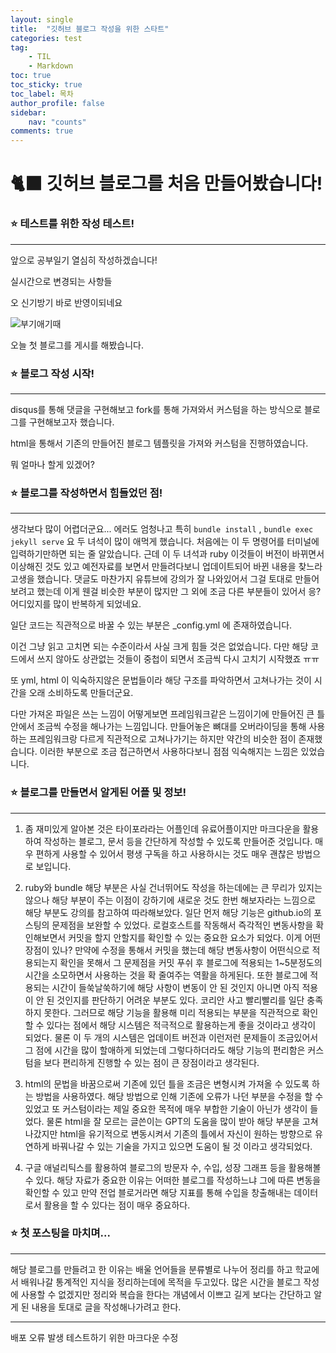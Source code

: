 ```yaml
---
layout: single
title:  "깃허브 블로그 작성을 위한 스타트"
categories: test
tag:
    - TIL
    - Markdown
toc: true
toc_sticky: true
toc_label: 목차
author_profile: false
sidebar:
    nav: "counts"
comments: true
---
```


# 🐈‍⬛ 깃허브 블로그를 처음 만들어봤습니다!

### ⭐ 테스트를 위한 작성 테스트!

---

앞으로 공부일기 열심히 작성하겠습니다!

실시간으로 변경되는 사항들

오 신기방기 바로 반영이되네요

![부기애기때]({{site.url}}/images/2025-02-25-first/부기애기때.jpg)


오늘 첫 블로그를 게시를 해봤습니다.



### ⭐ 블로그 작성 시작!

---

disqus를 통해 댓글을 구현해보고 fork를 통해 가져와서 커스텀을 하는 방식으로 블로그를 구현해보고자 했습니다.

html을 통해서 기존의 만들어진 블로그 템플릿을 가져와 커스텀을 진행하였습니다.

뭐 얼마나 할게 있겠어?



### ⭐ 블로그를 작성하면서 힘들었던 점!

---

생각보다 많이 어렵더군요... 에러도 엄청나고 특히 `bundle install`  , `bundle exec jekyll serve` 요 두 녀석이 많이 애먹게 했습니다. 처음에는 이 두 명령어를 터미널에 입력하기만하면 되는 줄 알았습니다. 근데 이 두 녀석과 ruby 이것들이 버전이 바뀌면서 이상해진 것도 있고 예전자료를 보면서 만들려다보니 업데이트되어 바뀐 내용을 찾느라 고생을 했습니다. 댓글도 마찬가지 유튜브에 강의가 잘 나와있어서 그걸 토대로 만들어보려고 했는데 이게 웬걸 비슷한 부분이 많지만 그 외에 조금 다른 부분들이 있어서 응? 어디있지를 많이 반복하게 되었네요.

일단 코드는 직관적으로 바꿀 수 있는 부분은 _config.yml 에 존재하였습니다.

이건 그냥 읽고 고치면 되는 수준이라서 사실 크게 힘들 것은 없었습니다. 다만 해당 코드에서 쓰지 않아도 상관없는 것들이 중첩이 되면서 조금씩 다시 고치기 시작했죠 ㅠㅠ

또 yml, html 이 익숙하지않은 문법들이라 해당 구조를 파악하면서 고쳐나가는 것이 시간을 오래 소비하도록 만들더군요.

다만 가져온 파일은 쓰는 느낌이 어떻게보면 프레임워크같은 느낌이기에 만들어진 큰 틀안에서 조금씩 수정을 해나가는 느낌입니다. 만들어놓은 뼈대를 오버라이딩을 통해 사용하는 프레임워크랑 다르게 직관적으로 고쳐나가기는 하지만 약간의 비슷한 점이 존재했습니다. 이러한 부분으로 조금 접근하면서 사용하다보니 점점 익숙해지는 느낌은 있었습니다.



### ⭐ 블로그를 만들면서 알게된 어플 및 정보!

---

1. 좀 재미있게 알아본 것은 타이포라라는 어플인데 유료어플이지만 마크다운을 활용하여 작성하는 블로그, 문서 등을 간단하게 작성할 수 있도록 만들어준 것입니다. 매우 편하게 사용할 수 있어서 평생 구독을 하고 사용하시는 것도 매우 괜찮은 방법으로 보입니다.

2. ruby와 bundle 해당 부분은 사실 건너뛰어도 작성을 하는데에는 큰 무리가 있지는 않으나 해당 부분이 주는 이점이 강하기에 새로운 것도 한번 해보자라는 느낌으로 해당 부분도 강의를 참고하여 따라해보았다. 일단 먼저 해당 기능은 github.io의 포스팅의 문제점을 보완할 수 있었다. 로컬호스트를 작동해서 즉각적인 변동사항을 확인해보면서 커밋을 할지 안할지를 확인할 수 있는 중요한 요소가 되었다. 이게 어떤 장점이 있나? 만약에 수정을 통해서 커밋을 했는데 해당 변동사항이 어떤식으로 적용되는지 확인을 못해서 그 문제점을 커밋 푸쉬 후 블로그에 적용되는 1~5분정도의 시간을 소모하면서 사용하는 것을 확 줄여주는 역활을 하게된다. 또한 블로그에 적용되는 시간이 들쑥날쑥하기에 해당 사항이 변동이 안 된 것인지 아니면 아직 적용이 안 된 것인지를 판단하기 어려운 부분도 있다. 코리안 사고 빨리빨리를 일단 충족하지 못한다. 그러므로 해당 기능을 활용해 미리 적용되는 부분을 직관적으로 확인할 수 있다는 점에서 해당 시스템은 적극적으로 활용하는게 좋을 것이라고 생각이 되었다. 물론 이 두 개의 시스템은 업데이트 버전과 이런저런 문제들이 조금있어서 그 점에 시간을 많이 할애하게 되었는데 그렇다하더라도 해당 기능의 편리함은 커스텀을 보다 편리하게 진행할 수 있는 점이 큰 장점이라고 생각된다.

3.  html의 문법을 바꿈으로써 기존에 있던 틀을 조금은 변형시켜 가져올 수 있도록 하는 방법을 사용하였다. 해당 방법으로 인해 기존에 오류가 나던 부분을 수정을 할 수 있었고 또 커스텀이라는 제일 중요한 목적에 매우 부합한 기술이 아닌가 생각이 들었다. 물론 html을 잘 모르는 글쓴이는 GPT의 도움을 많이 받아 해당 부분을 고쳐나갔지만 html을 유기적으로 변동시켜서 기존의 틀에서 자신이 원하는 방향으로 유연하게 바꿔나갈 수 있는 기술을 가지고 있으면 도움이 될 것 이라고 생각되었다.

4.  구글 애널리틱스를 활용하여 블로그의 방문자 수, 수입, 성장 그래프 등을 활용해볼 수 있다. 해당 자료가 중요한 이유는 어떠한 블로그를 작성하느냐 그에 따른 변동을 확인할 수 있고 만약 전업 블로거라면 해당 지표를 통해 수입을 창출해내는 데이터로서 활용을 할 수 있다는 점이 매우 중요하다.  

   

### ⭐ 첫 포스팅을 마치며...

---

해당 블로그를 만들려고 한 이유는 배울 언어들을 분류별로 나누어 정리를 하고 학교에서 배워나갈 통계적인 지식을 정리하는데에 목적을 두고있다. 많은 시간을 블로그 작성에 사용할 수 없겠지만 정리와 복습을 한다는 개념에서 이쁘고 길게 보다는 간단하고 알게 된 내용을 토대로 글을 작성해나가려고 한다.


---

배포 오류 발생 테스트하기 위한 마크다운 수정
